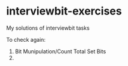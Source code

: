 # interviewbit-exercises
My solutions of interviewbit tasks 

To check again:
1. Bit Munipulation/Count Total Set Bits
2.
